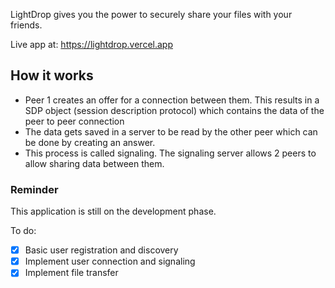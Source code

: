 LightDrop gives you the power to securely share your files with your friends.

Live app at: https://lightdrop.vercel.app

## How it works
- Peer 1 creates an offer for a connection between them. This results in a SDP object (session description protocol) which contains the data of the peer to peer connection
- The data gets saved in a server to be read by the other peer which can be done by creating an answer.
- This process is called signaling. The signaling server allows 2 peers to allow sharing data between them.

### Reminder
This application is still on the development phase.

To do:
- [x] Basic user registration and discovery
- [x] Implement user connection and signaling
- [x] Implement file transfer
